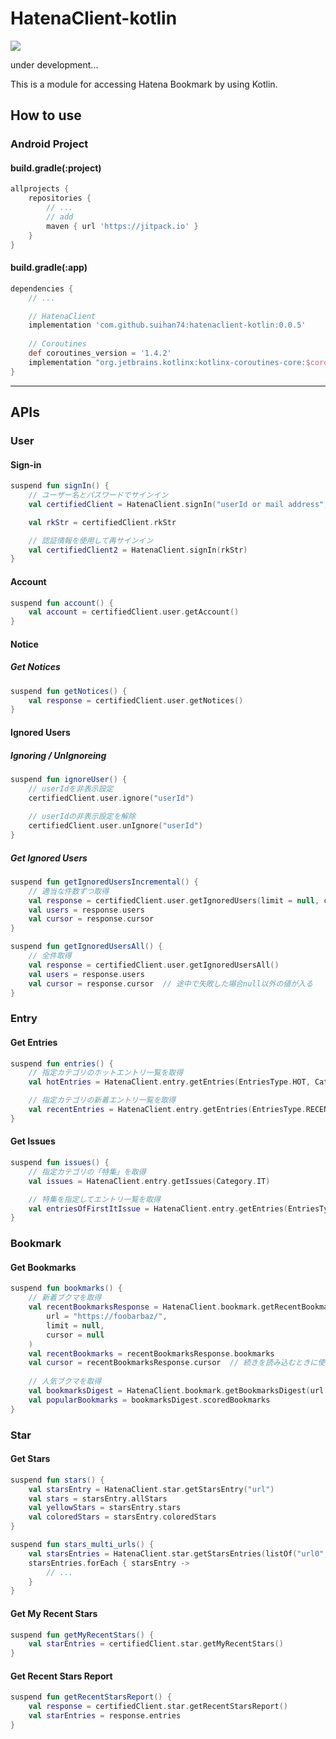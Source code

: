 # HatenaClient-kotlin

[![](https://jitpack.io/v/suihan74/HatenaClient-kotlin.svg)](https://jitpack.io/#suihan74/HatenaClient-kotlin)

under development...

This is a module for accessing Hatena Bookmark by using Kotlin.

## How to use

### Android Project

#### build.gradle(:project)

```gradle:build.gradle
allprojects {
    repositories {
        // ...
        // add
        maven { url 'https://jitpack.io' }
    }
}
```

#### build.gradle(:app)

```gradle
dependencies {
    // ...

    // HatenaClient
    implementation 'com.github.suihan74:hatenaclient-kotlin:0.0.5'
    
    // Coroutines
    def coroutines_version = '1.4.2'
    implementation "org.jetbrains.kotlinx:kotlinx-coroutines-core:$coroutines_version"
}
```

---

## APIs

### User

#### Sign-in

```kt
suspend fun signIn() {
    // ユーザー名とパスワードでサインイン
    val certifiedClient = HatenaClient.signIn("userId or mail address", "password")

    val rkStr = certifiedClient.rkStr

    // 認証情報を使用して再サインイン
    val certifiedClient2 = HatenaClient.signIn(rkStr)
}
```

#### Account

```kt
suspend fun account() {
    val account = certifiedClient.user.getAccount()
}
```

#### Notice

##### Get Notices

```kt
suspend fun getNotices() {
    val response = certifiedClient.user.getNotices()
}
```

#### Ignored Users

##### Ignoring / UnIgnoreing

```kt
suspend fun ignoreUser() {
    // userIdを非表示設定
    certifiedClient.user.ignore("userId")
    
    // userIdの非表示設定を解除
    certifiedClient.user.unIgnore("userId")
}
```

##### Get Ignored Users

```kt
suspend fun getIgnoredUsersIncremental() {
    // 適当な件数ずつ取得
    val response = certifiedClient.user.getIgnoredUsers(limit = null, cursor = null)
    val users = response.users
    val cursor = response.cursor
}
```

```kt
suspend fun getIgnoredUsersAll() {
    // 全件取得
    val response = certifiedClient.user.getIgnoredUsersAll()
    val users = response.users
    val cursor = response.cursor  // 途中で失敗した場合null以外の値が入る
}
```

### Entry

#### Get Entries

```kt
suspend fun entries() {
    // 指定カテゴリのホットエントリ一覧を取得
    val hotEntries = HatenaClient.entry.getEntries(EntriesType.HOT, Category.ALL)

    // 指定カテゴリの新着エントリ一覧を取得
    val recentEntries = HatenaClient.entry.getEntries(EntriesType.RECENT, Category.ALL)
}
```

#### Get Issues

```kt
suspend fun issues() {
    // 指定カテゴリの「特集」を取得
    val issues = HatenaClient.entry.getIssues(Category.IT)

    // 特集を指定してエントリ一覧を取得
    val entriesOfFirstItIssue = HatenaClient.entry.getEntries(EntriesType.HOT, issues[0])
}
```

### Bookmark

#### Get Bookmarks

```kt
suspend fun bookmarks() {
    // 新着ブクマを取得
    val recentBookmarksResponse = HatenaClient.bookmark.getRecentBookmarks(
        url = "https://foobarbaz/",
        limit = null,
        cursor = null
    )
    val recentBookmarks = recentBookmarksResponse.bookmarks
    val cursor = recentBookmarksResponse.cursor  // 続きを読み込むときに使用
    
    // 人気ブクマを取得
    val bookmarksDigest = HatenaClient.bookmark.getBookmarksDigest(url = "https://foobarbaz/")
    val popularBookmarks = bookmarksDigest.scoredBookmarks
}
```

### Star

#### Get Stars

```kt
suspend fun stars() {
    val starsEntry = HatenaClient.star.getStarsEntry("url")
    val stars = starsEntry.allStars
    val yellowStars = starsEntry.stars
    val coloredStars = starsEntry.coloredStars
}

suspend fun stars_multi_urls() {
    val starsEntries = HatenaClient.star.getStarsEntries(listOf("url0", "url1", ...))
    starsEntries.forEach { starsEntry ->
        // ...
    }
}
```

#### Get My Recent Stars

```kt
suspend fun getMyRecentStars() {
    val starEntries = certifiedClient.star.getMyRecentStars()
}
```

#### Get Recent Stars Report

```kt
suspend fun getRecentStarsReport() {
    val response = certifiedClient.star.getRecentStarsReport()
    val starEntries = response.entries
}
```

